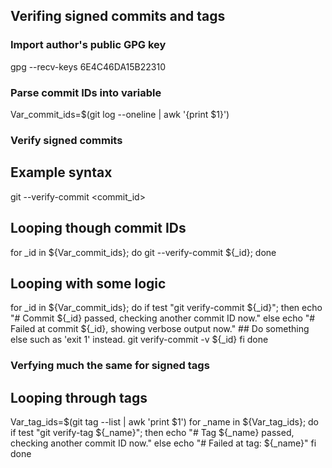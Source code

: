 ## Verifing signed commits and tags

### Import author's public GPG key
gpg --recv-keys 6E4C46DA15B22310

### Parse commit IDs into variable

Var_commit_ids=$(git log --oneline | awk '{print $1}')

### Verify signed commits

## Example syntax
git --verify-commit <commit_id>

## Looping though commit IDs
for _id in ${Var_commit_ids}; do git --verify-commit ${_id}; done

## Looping with some logic
for _id in ${Var_commit_ids}; do
	if test "git verify-commit ${_id}"; then
		echo "# Commit ${_id} passed, checking another commit ID now."
	else
		echo "# Failed at commit ${_id}, showing verbose output now."
		## Do something else such as 'exit 1' instead.
		git verify-commit -v ${_id}
	fi
done

### Verfying much the same for signed tags

## Looping through tags
Var_tag_ids=$(git tag --list | awk 'print $1')
for _name in ${Var_tag_ids}; do
	if test "git verify-tag ${_name}"; then
		echo "# Tag ${_name} passed, checking another commit ID now."
	else
		echo "# Failed at tag: ${_name}"
	fi
done
